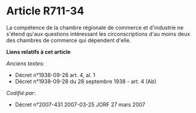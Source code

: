 # Article R711-34

La compétence de la chambre régionale de commerce et d'industrie ne s'étend qu'aux questions intéressant les circonscriptions
d'au moins deux des chambres de commerce qui dépendent d'elle.

**Liens relatifs à cet article**

_Anciens textes_:

  - Décret n°1938-09-28 art. 4, al. 1
  - Décret n°1938-09-28 du 28 septembre 1938 - art. 4 (Ab)

_Codifié par_:

  - Décret n°2007-431 2007-03-25 JORF 27 mars 2007
